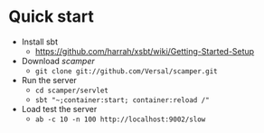 # Quick start

* Install sbt
  * https://github.com/harrah/xsbt/wiki/Getting-Started-Setup
* Download _scamper_
  * `git clone git://github.com/Versal/scamper.git`
* Run the server
  * `cd scamper/servlet`
  * `sbt "~;container:start; container:reload /"`
* Load test the server
  * `ab -c 10 -n 100 http://localhost:9002/slow`
